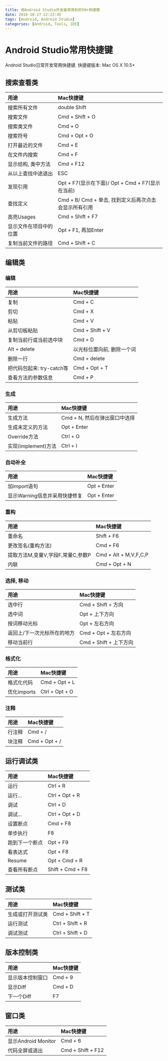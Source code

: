 ```yaml
---
title: 用Android Studio开发最常用到的50+快捷键
date: 2016-10-27 22:23:45
tags: [Android, Android Studio]
categories: [Android, Tools, IDE]
---
```

# Android Studio常用快捷键

Android Studio日常开发常用快捷键.
快捷键版本: Mac OS X 10.5+

<!-- more -->

## 搜索查看类
|      用途     |    Mac快捷键    |
|:-------------|:---------------|
| 搜索所有文件   | double Shift    |
| 搜索文件       | Cmd + Shift + O |
| 搜索类文件     | Cmd + O        |
| 搜索符号       | Cmd + Opt + O   |
| 打开最近的文件  | Cmd + E         |
| 在文件内搜索    | Cmd + F         |
| 显示结构, 类中方法| Cmd + F12     |
| 从以上查找中途退出| ESC      |
| 发现引用         | Opt + F7(显示在下面)/ Opt + Cmd + F7(显示在当前)|
| 查找定义         | Cmd + B/ Cmd + 单击, 找到定义后再次点击会显示所有引用|
| 高亮Usages       | Cmd + Shift + F7|
| 显示文件在项目中的位置 | Opt + F1, 再加Enter |
| 复制当前文件的路径| Cmd + Shift + C|


## 编辑类
### 编辑
|      用途      |    Mac快捷键     |
|:-------------|:---------------|
| 复制           | Cmd + C         |
| 剪切           | Cmd + X         |
| 粘贴           | Cmd + V         |
| 从剪切板粘贴    | Cmd + Shift + V |
| 复制当前行或当前选中块 | Cmd + D     |
| Alt + delete  | 以光标位置向前, 删除一个词 |
| 删除一行        | Cmd + delete    |
| 把代码包起来: try-catch等 | Cmd + Opt + T |
| 查看方法的参数信息 | Cmd + P          |


### 生成
|      用途      |    Mac快捷键   |
|:-------------|:---------------|
| 生成方法 | Cmd + N, 然后在弹出窗口中选择 |
| 生成未定义的方法 | Opt + Enter |
| Override方法   | Ctrl + O |
| 实现(implement)方法 | Ctrl + I |

### 自动补全
|      用途    |    Mac快捷键   |
|:-------------|:---------------|
| 加import语句   | Opt + Enter    |
| 显示Warning信息并采用快捷修复 | Opt + Enter|

### 重构
|      用途      |    Mac快捷键   |
|:-------------|:---------------|
| 重命名         | Shift + F6     |
| 更改签名(重构方法) | Cmd + F6 |
| 提取方法M,变量V,字段F,常量C,参数P | Cmd + Alt + M,V,F,C,P |
| 内联            | Cmd + Opt + N |

### 选择, 移动
|      用途    |    Mac快捷键   |
|:-------------|:---------------|
| 选中行         | Cmd + Shift + 方向|
| 选中词         | Opt + 上下方向|
| 按词移动光标   | Opt + 左右方向|
| 返回上/下一次光标所在的地方 | Cmd + Opt + 左右方向  |
| 移动当前行     | Cmd + Shift + 上下方向|

### 格式化
|      用途    |    Mac快捷键   |
|:-------------|:---------------|
| 格式化代码   | Cmd + Opt + L   |
| 优化imports | Ctrl + Opt + O  |

### 注释
|      用途    |    Mac快捷键   |
|:-------------|:---------------|
| 行注释         | Cmd + /    |
| 块注释         | Cmd + Opt + /  |

## 运行调试类
|      用途      |    Mac快捷键   |
|:-------------|:---------------|
| 运行           | Ctrl + R      |
| 运行...        | Ctrl + Opt + R |
| 调试           | Ctrl + D     |
| 调试...        | Ctrl + Opt + D  |
| 设置断点        | Cmd + F8    |
| 单步执行        | F8     |
| 跑到下一个断点  | Opt + F9        |
| 看表达式       | Opt + F8    |
| Resume        | Opt + Cmd + R   |
| 查看所有断点    | Shift + Cmd + F8|

## 测试类
|      用途    |    Mac快捷键   |
|:-------------|:---------------|
| 生成或打开测试类 | Cmd + Shift + T |
| 运行测试  | Ctrl + Shift + R|
| 调试测试     | Ctrl + Shift + D|

## 版本控制类
|      用途    |    Mac快捷键   |
|:-------------|:---------------|
| 显示版本控制窗口 | Cmd + 9   |
| 显示Diff    | Cmd + D|
| 下一个Diff    | F7|

## 窗口类
|      用途    |    Mac快捷键   |
|:-------------|:---------------|
| 显示Android Monitor | Cmd + 6 |
| 代码全屏或退出 | Cmd + Shift + F12 |

